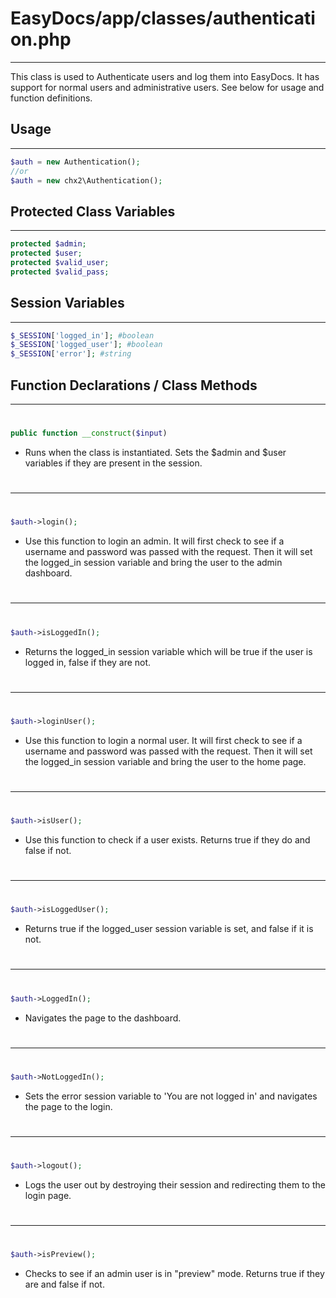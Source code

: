 # EasyDocs/app/classes/authentication.php
---
This class is used to Authenticate users and log them into EasyDocs. It has support for normal users and administrative users. See below for usage and function definitions.
## Usage
---
```php
$auth = new Authentication();
//or
$auth = new chx2\Authentication();
```
## Protected Class Variables
---
```php
protected $admin;
protected $user;
protected $valid_user;
protected $valid_pass;
```
## Session Variables
---
```php
$_SESSION['logged_in']; #boolean
$_SESSION['logged_user']; #boolean
$_SESSION['error']; #string
```
## Function Declarations / Class Methods
---
# 
```php
public function __construct($input)
```
* Runs when the class is instantiated. Sets the $admin and $user variables if they are present in the session.
# 
---
# 
```php
$auth->login();
```
* Use this function to login an admin. It will first check to see if a username and password was passed with the request.
Then it will set the logged_in session variable and bring the user to the admin dashboard.
# 
---
# 
```php
$auth->isLoggedIn();
```
* Returns the logged_in session variable which will be true if the user is logged in, false if they are not.
# 
---
# 
```php
$auth->loginUser();
```
* Use this function to login a normal user. It will first check to see if a username and password was passed with the request.
Then it will set the logged_in session variable and bring the user to the home page.
# 
---
# 
```php
$auth->isUser();
```
* Use this function to check if a user exists. Returns true if they do and false if not.
# 
---
# 
```php
$auth->isLoggedUser();
```
* Returns true if the logged_user session variable is set, and false if it is not.
# 
---
# 
```php
$auth->LoggedIn();
```
* Navigates the page to the dashboard.
# 
---
# 
```php
$auth->NotLoggedIn();
```
* Sets the error session variable to 'You are not logged in' and navigates the page to the login.
# 
---
# 
```php
$auth->logout();
```
* Logs the user out by destroying their session and redirecting them to the login page.
# 
---
# 
```php
$auth->isPreview();
```
* Checks to see if an admin user is in "preview" mode. Returns true if they are and false if not.